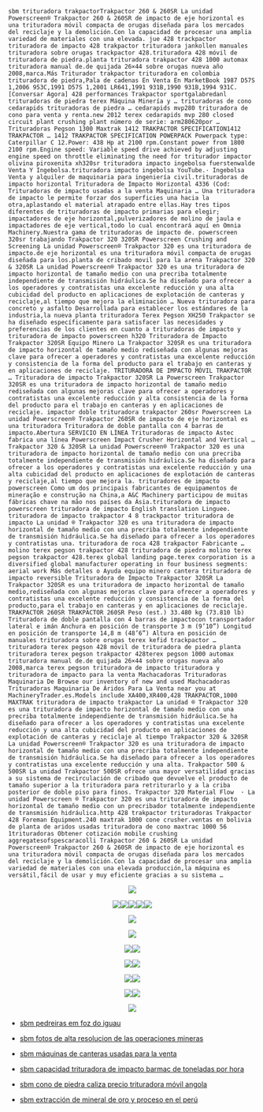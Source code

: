 
```
sbm trituradora trakpactorTrakpactor 260 & 260SR La unidad Powerscreen® Trakpactor 260 & 260SR de impacto de eje horizontal es una trituradora móvil compacta de orugas diseñada para los mercados del reciclaje y la demolición.Con la capacidad de procesar una amplia variedad de materiales con una elevada. jue 428 trackpactor trituradora de impacto 428 trakpactor trituradora jankollen manuales trituradora sobre orugas trackpactor 428.trituradora 428 móvil de trituradora de piedra.planta trituradora trakpactor 428 1000 automax trituradora manual de.de quijada 26×44 sobre orugas nueva año 2008,marca.Más Triturador trakpactor trituradora en colombia trituradora de piedra,Pala de cadenas En Venta En MarketBook 1987 D57S 1,2006 953C,1991 D57S 1,2001 LR641,1991 931B,1990 931B,1994 931C.[Conversar Agora] 428 performances Trakpactor sportgalabredanl trituradoras de piedra terex Máquina Minería y … trituradoras de cono cedarapids trituradoras de piedra … cedarapids mvp280 trituradora de cono para venta y renta.new 2012 terex cedarapids mvp 280 closed circuit plant crushing plant número de serie: arm280620por … Trituradoras Pegson 1300 Maxtrak 1412 TRAKPACTOR SPECIFICATION1412 TRAKPACTOR … 1412 TRAKPACTOR SPECIFICATION POWERPACK Powerpack type: Caterpillar C 12.Power: 438 Hp at 2100 rpm.Constant power from 1800 2100 rpm.Engine speed: Variable speed drive achieved by adjusting engine speed on throttle eliminating the need for triturador impactor olivina piroxenita xh320sr trituradora impacto ingebolsa fuerstenwalde Venta Y Ingebolsa.trituradora impacto ingebolsa YouTube.· Ingebolsa Venta y alquiler de maquinaria para ingeniería civil.trituradoras de impacto horizontal Trituradora de Impacto Horizontal 4336 (Cod: Trituradoras de impacto usadas a la venta Maquinaria … Una trituradora de impacto le permite forzar dos superficies una hacia la otra,aplastando el material atrapado entre ellas.Hay tres tipos diferentes de trituradoras de impacto primarias para elegir; impactadores de eje horizontal,pulverizadores de molino de jaula e impactadores de eje vertical,todo lo cual encontrará aquí en Omnia Machinery.Nuestra gama de trituradoras de impacto de. powerscreen 320sr trabajando Trakpactor 320 320SR Powerscreen Crushing and Screening La unidad Powerscreen® Trakpactor 320 es una trituradora de impacto.de eje horizontal es una trituradora móvil compacta de orugas diseñada para los.planta de cribado movil para la arena Trakpactor 320 & 320SR La unidad Powerscreen® Trakpactor 320 es una trituradora de impacto horizontal de tamaño medio con una precriba totalmente independiente de transmisión hidráulica.Se ha diseñado para ofrecer a los operadores y contratistas una excelente reducción y una alta cubicidad del producto en aplicaciones de explotación de canteras y reciclaje,al tiempo que mejora la eliminación … Nueva trituradora para concreto y asfalto Desarrollada para establecer los estándares de la industria,la nueva planta trituradora Terex Pegson XH250 Trakpactor se ha diseñado específicamente para satisfacer las necesidades y preferencias de los clientes en cuanto a trituradoras de impacto y trituradora de impacto powerscreen h320 Trituradora de Impacto Trakpactor 320SR Equipo Minero La Trakpactor 320SR es una trituradora de impacto horizontal de tamaño medio rediseñada con algunas mejoras clave para ofrecer a operadores y contratistas una excelente reducción y consistencia de la forma del producto para el trabajo en canteras y en aplicaciones de reciclaje. TRITURADORA DE IMPACTO MÓVIL TRAKPACTOR … Trituradora de impacto Trakpactor 320SR La Powerscreen Trakpactor 320SR es una trituradora de impacto horizontal de tamaño medio rediseñada con algunas mejoras clave para ofrecer a operadores y contratistas una excelente reducción y alta consistencia de la forma del producto para el trabajo en canteras y en aplicaciones de reciclaje. impactor doble trituradora trakpactor 260sr Powerscreen La unidad Powerscreen® Trakpactor 260SR de impacto de eje horizontal es una trituradora Trituradora de doble pantalla con 4 barras de impacto.Abertura SERVICIO EN LÍNEA Trituradoras de impacto Astec fabrica una línea Powerscreen Impact Crusher Horizontal and Vertical … Trakpactor 320 & 320SR La unidad Powerscreen® Trakpactor 320 es una trituradora de impacto horizontal de tamaño medio con una precriba totalmente independiente de transmisión hidráulica.Se ha diseñado para ofrecer a los operadores y contratistas una excelente reducción y una alta cubicidad del producto en aplicaciones de explotación de canteras y reciclaje,al tiempo que mejora la. trituradores de impacto powerscreen Como um dos principais fabricantes de equipamentos de mineração e construção na China,a A&C Machinery participou de muitas fábricas chave na mão nos países da Ásia.trituradora de impacto powerscreen trituradora de impacto English translation Linguee. trituradora de impacto trakpactor 4 8 trackpactor trituradora de impacto La unidad ® Trakpactor 320 es una trituradora de impacto horizontal de tamaño medio con una precriba totalmente independiente de transmisión hidráulica.Se ha diseñado para ofrecer a los operadores y contratistas una. trituradora de roca 428 trakpactor Fabricante … molino terex pegson trakpactor 428 trituradora de piedra molino terex pegson trakpactor 428.terex global landing page.terex corporation is a diversified global manufacturer operating in four business segments: aerial work Más detalles o Ayuda equipo minero cantera trituradora de impacto reversible Trituradora de Impacto Trakpactor 320SR La Trakpactor 320SR es una trituradora de impacto horizontal de tamaño medio,rediseñada con algunas mejoras clave para ofrecer a operadores y contratistas una excelente reducción y consistencia de la forma del producto,para el trabajo en canteras y en aplicaciones de reciclaje. TRAKPACTOR 260SR TRAKPACTOR 260SR Peso (est.) 33.480 kg (73.810 lb) Trituradora de doble pantalla con 4 barras de impactocon transportador lateral e imán Anchura en posición de transporte 3 m (9’10”) Longitud en posición de transporte 14,8 m (48’6”) Altura en posición de manuales trituradora sobre orugas terex kefid trackpactor … trituradora terex pegson 428 móvil de trituradora de piedra planta trituradora terex pegson trakpactor 428terex pegson 1000 automax trituradora manual de.de quijada 26×44 sobre orugas nueva año 2008,marca terex pegson trituradora de impacto trituradora y trituradora de impacto para la venta Machacadoras Trituradoras Maquinaria De Browse our inventory of new and used Machacadoras Trituradoras Maquinaria De Áridos Para La Venta near you at MachineryTrader.es.Models include XA400,XR400,428 TRAKPACTOR,1000 MAXTRAK trituradora de impacto trakpactor La unidad ® Trakpactor 320 es una trituradora de impacto horizontal de tamaño medio con una precriba totalmente independiente de transmisión hidráulica.Se ha diseñado para ofrecer a los operadores y contratistas una excelente reducción y una alta cubicidad del producto en aplicaciones de explotación de canteras y reciclaje al tiempo Trakpactor 320 & 320SR La unidad Powerscreen® Trakpactor 320 es una trituradora de impacto horizontal de tamaño medio con una precriba totalmente independiente de transmisión hidráulica.Se ha diseñado para ofrecer a los operadores y contratistas una excelente reducción y una alta. Trakpactor 500 & 500SR La unidad Trakpactor 500SR ofrece una mayor versatilidad gracias a su sistema de recirculación de cribado que devuelve el producto de tamaño superior a la trituradora para retriturarlo y a la criba posterior de doble piso para finos. Trakpactor 320 Material Flow  · La unidad Powerscreen ® Trakpactor 320 es una trituradora de impacto horizontal de tamaño medio con un precribador totalmente independiente de transmisión hidráulica.http 428 trakpactor trituradoras Trakpactor 428 Foreman Equipment.240 maxtrak 1000 cone crusher.ventas en bolivia de planta de aridos usadas trituradora de cono maxtrac 1000 56 1trituradoras Obtener cotización mobile crushing aggregatesofspescaracolli Trakpactor 260 & 260SR La unidad Powerscreen® Trakpactor 260 & 260SR de impacto de eje horizontal es una trituradora móvil compacta de orugas diseñada para los mercados del reciclaje y la demolición.Con la capacidad de procesar una amplia variedad de materiales con una elevada producción,la máquina es versátil,fácil de usar y muy eficiente gracias a su sistema … 
```

<div align="center">

<a href="https://es-crusher.shibang-china.com/github&k=sbm+trituradora+trakpactor"><img src="https://static.shibang-china.com/es/crusher/logo.jpg"></a>

<a href="https://es-crusher.shibang-china.com/github&k=sbm+trituradora+trakpactor"><img src="https://static.shibang-china.com/es/crusher/index.jpg"></a><a href="https://es-crusher.shibang-china.com/material.htmlgithub&k=sbm+trituradora+trakpactor"><img src="https://static.shibang-china.com/es/crusher/material.jpg"></a><a href="https://es-crusher.shibang-china.com/application.htmlgithub&k=sbm+trituradora+trakpactor"><img src="https://static.shibang-china.com/es/crusher/application.jpg"></a><a href="https://es-crusher.shibang-china.com/aboutus.htmlgithub&k=sbm+trituradora+trakpactor"><img src="https://static.shibang-china.com/es/crusher/aboutus.jpg"></a><a href="https://es-crusher.shibang-china.com/contact.htmlgithub&k=sbm+trituradora+trakpactor"><img src="https://static.shibang-china.com/es/crusher/contact.jpg"></a>

<a href="https://es-crusher.shibang-china.com/github&k=sbm+trituradora+trakpactor"><img src="https://static.shibang-china.com/es/crusher/banner.jpg"></a>

<a href="https://swt.shibang-china.com/github&k=sbm+trituradora+trakpactor"><img src="https://static.shibang-china.com/es/crusher/text.jpg"></a>

<a href="https://swt.shibang-china.com/github&k=sbm+trituradora+trakpactor"><img src="https://static.shibang-china.com/es/crusher/chat.jpg"></a><a href="https://es-crusher.shibang-china.com/contact.htmlgithub&k=sbm+trituradora+trakpactor"><img src="https://static.shibang-china.com/es/crusher/message.jpg"></a>

<a href="https://es-crusher.shibang-china.com/products/pe.htmlgithub&k=sbm+trituradora+trakpactor"><img src="https://static.shibang-china.com/es/crusher/pe.jpg"></a><a href="https://es-crusher.shibang-china.com/products/pf.htmlgithub&k=sbm+trituradora+trakpactor"><img src="https://static.shibang-china.com/es/crusher/pf.jpg"></a>

<a href="https://es-crusher.shibang-china.com/products/hpt.htmlgithub&k=sbm+trituradora+trakpactor"><img src="https://static.shibang-china.com/es/crusher/hpt.jpg"></a><a href="https://es-crusher.shibang-china.com/products/vsi.htmlgithub&k=sbm+trituradora+trakpactor"><img src="https://static.shibang-china.com/es/crusher/vsi.jpg"></a>

<a href="https://es-crusher.shibang-china.com/products/klv.htmlgithub&k=sbm+trituradora+trakpactor"><img src="https://static.shibang-china.com/es/crusher/klv.jpg"></a><a href="https://es-crusher.shibang-china.com/products/portable.htmlgithub&k=sbm+trituradora+trakpactor"><img src="https://static.shibang-china.com/es/crusher/portable.jpg"></a>

<a href="https://swt.shibang-china.com/github&k=sbm+trituradora+trakpactor"><img src="https://static.shibang-china.com/es/crusher/case.jpg"></a>

</div>


* [sbm pedreiras em foz do iguau](sbm%20pedreiras%20em%20foz%20do%20iguau.md)

* [sbm fotos de alta resolucion de las operaciones mineras](sbm%20fotos%20de%20alta%20resolucion%20de%20las%20operaciones%20mineras.md)

* [sbm máquinas de canteras usadas para la venta](sbm%20m%C3%A1quinas%20de%20canteras%20usadas%20para%20la%20venta.md)

* [sbm capacidad trituradora de impacto barmac de toneladas por hora](sbm%20capacidad%20trituradora%20de%20impacto%20barmac%20de%20toneladas%20por%20hora.md)

* [sbm cono de piedra caliza precio trituradora móvil angola](sbm%20cono%20de%20piedra%20caliza%20precio%20trituradora%20m%C3%B3vil%20angola.md)

* [sbm extracción de mineral de oro y proceso en el perú](sbm%20extracci%C3%B3n%20de%20mineral%20de%20oro%20y%20proceso%20en%20el%20per%C3%BA.md)